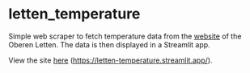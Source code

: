 # letten_temperature

Simple web scraper to fetch temperature data from the [website](https://www.stadt-zuerich.ch/ssd/de/index/sport/schwimmen/sommerbaeder/flussbad_oberer_letten.html) of the Oberen Letten. The data is then displayed in a Streamlit app.

View the site [here](https://letten-temperature.streamlit.app/) (https://letten-temperature.streamlit.app/).

